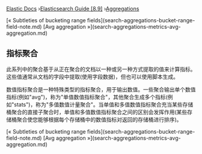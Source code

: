 

[Elastic Docs](/guide/) ›[Elasticsearch Guide [8.9]](index.md)
›[Aggregations](search-aggregations.md)

[« Subtleties of bucketing range fields](search-aggregations-bucket-range-
field-note.md) [Avg aggregation »](search-aggregations-metrics-avg-
aggregation.md)

## 指标聚合

此系列中的聚合基于从正在聚合的文档以一种或另一种方式提取的值来计算指标。这些值通常从文档的字段中提取(使用字段数据)，但也可以使用脚本生成。

数值指标聚合是一种特殊类型的指标聚合，用于输出数值。一些聚合输出单个数值指标(例如"avg")，称为"单值数值指标聚合"，其他聚合生成多个指标(例如"stats")，称为"多值数值计量聚合"。当单值和多值数值指标聚合充当某些存储桶聚合的直接子聚合时，单值和多值数值指标聚合之间的区别会发挥作用(某些存储桶聚合使您能够根据每个存储桶中的数值指标对返回的存储桶进行排序)。

[« Subtleties of bucketing range fields](search-aggregations-bucket-range-
field-note.md) [Avg aggregation »](search-aggregations-metrics-avg-
aggregation.md)
